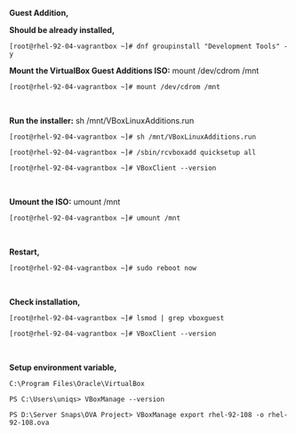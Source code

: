 **Guest Addition,**

**Should be already installed,**

`[root@rhel-92-04-vagrantbox ~]# dnf groupinstall "Development Tools" -y`


**Mount the VirtualBox Guest Additions ISO:** mount /dev/cdrom /mnt

`[root@rhel-92-04-vagrantbox ~]# mount /dev/cdrom /mnt`

<br>

**Run the installer:** sh /mnt/VBoxLinuxAdditions.run

`[root@rhel-92-04-vagrantbox ~]# sh /mnt/VBoxLinuxAdditions.run`

`[root@rhel-92-04-vagrantbox ~]# /sbin/rcvboxadd quicksetup all`

`[root@rhel-92-04-vagrantbox ~]# VBoxClient --version`

<br>

**Umount the ISO:** umount /mnt

`[root@rhel-92-04-vagrantbox ~]# umount /mnt`

<br>

**Restart,**

`[root@rhel-92-04-vagrantbox ~]# sudo reboot now`

<br>

**Check installation,**

`[root@rhel-92-04-vagrantbox ~]# lsmod | grep vboxguest`

`[root@rhel-92-04-vagrantbox ~]# VBoxClient --version`

<br> 

**Setup environment variable,**

`C:\Program Files\Oracle\VirtualBox`

`PS C:\Users\uniqs> VBoxManage --version`

`PS D:\Server Snaps\OVA Project> VBoxManage export rhel-92-108 -o rhel-92-108.ova`
